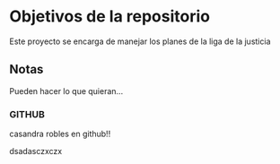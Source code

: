 # Objetivos de la repositorio

Este proyecto se encarga de manejar los planes de la liga de la justicia


## Notas
Pueden hacer lo que quieran...

### GITHUB
casandra robles en github!!

dsadasczxczx
